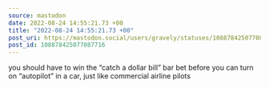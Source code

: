 ```yaml
---
source: mastodon
date: 2022-08-24 14:55:21.73 +00
title: "2022-08-24 14:55:21.73 +00"
post_uri: https://mastodon.social/users/gravely/statuses/108878425077087716
post_id: 108878425077087716
---
```

you should have to win the “catch a dollar bill” bar bet before you can turn on “autopilot” in a car, just like commercial airline pilots


